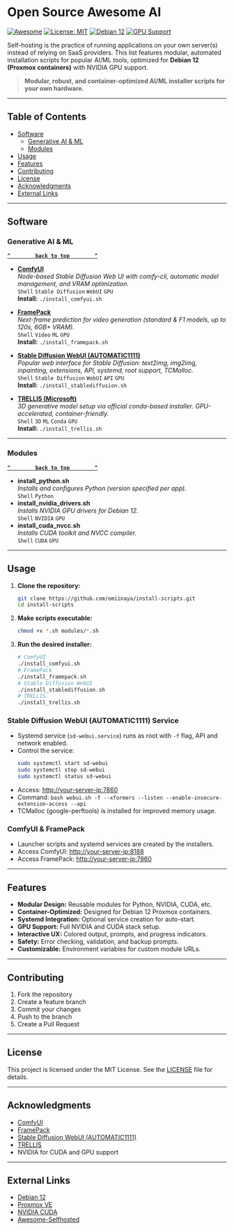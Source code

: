 # Open Source Awesome AI

[![Awesome](https://img.shields.io/badge/Awesome-blue.svg)](https://github.com/sindresorhus/awesome)
[![License: MIT](https://img.shields.io/badge/License-MIT-yellow.svg)](LICENSE)
[![Debian 12](https://img.shields.io/badge/Platform-Debian%2012-informational)](https://www.debian.org/)
[![GPU Support](https://img.shields.io/badge/GPU-NVIDIA-green)](https://www.nvidia.com/)

Self-hosting is the practice of running applications on your own server(s) instead of relying on SaaS providers. This list features modular, automated installation scripts for popular AI/ML tools, optimized for **Debian 12 (Proxmox containers)** with NVIDIA GPU support.

> **Modular, robust, and container-optimized AI/ML installer scripts for your own hardware.**

--------------------

## Table of Contents

- [Software](#software)
  - [Generative AI & ML](#generative-ai--ml)
  - [Modules](#modules)
- [Usage](#usage)
- [Features](#features)
- [Contributing](#contributing)
- [License](#license)
- [Acknowledgments](#acknowledgments)
- [External Links](#external-links)

--------------------

## Software

### Generative AI & ML

**[`^        back to top        ^`](#awesome-selfhosted-ai)**

- **[ComfyUI](https://github.com/comfyanonymous/ComfyUI)**  
  *Node-based Stable Diffusion Web UI with comfy-cli, automatic model management, and VRAM optimization.*  
  `Shell` `Stable Diffusion` `WebUI` `GPU`  
  **Install:** `./install_comfyui.sh`

- **[FramePack](https://github.com/lllyasviel/FramePack)**  
  *Next-frame prediction for video generation (standard & F1 models, up to 120s, 6GB+ VRAM).*  
  `Shell` `Video` `ML` `GPU`  
  **Install:** `./install_framepack.sh`

- **[Stable Diffusion WebUI (AUTOMATIC1111)](https://github.com/AUTOMATIC1111/stable-diffusion-webui)**  
  *Popular web interface for Stable Diffusion: text2img, img2img, inpainting, extensions, API, systemd, root support, TCMalloc.*  
  `Shell` `Stable Diffusion` `WebUI` `API` `GPU`  
  **Install:** `./install_stablediffusion.sh`

- **[TRELLIS (Microsoft)](https://github.com/microsoft/trellis)**  
  *3D generative model setup via official conda-based installer. GPU-accelerated, container-friendly.*  
  `Shell` `3D` `ML` `Conda` `GPU`  
  **Install:** `./install_trellis.sh`

--------------------

### Modules

**[`^        back to top        ^`](#awesome-selfhosted-ai)**

- **install_python.sh**  
  *Installs and configures Python (version specified per app).*  
  `Shell` `Python`
- **install_nvidia_drivers.sh**  
  *Installs NVIDIA GPU drivers for Debian 12.*  
  `Shell` `NVIDIA` `GPU`
- **install_cuda_nvcc.sh**  
  *Installs CUDA toolkit and NVCC compiler.*  
  `Shell` `CUDA` `GPU`

--------------------

## Usage

1. **Clone the repository:**
   ```bash
   git clone https://github.com/omiinaya/install-scripts.git
   cd install-scripts
   ```
2. **Make scripts executable:**
   ```bash
   chmod +x *.sh modules/*.sh
   ```
3. **Run the desired installer:**
   ```bash
   # ComfyUI
   ./install_comfyui.sh
   # FramePack
   ./install_framepack.sh
   # Stable Diffusion WebUI
   ./install_stablediffusion.sh
   # TRELLIS
   ./install_trellis.sh
   ```

### Stable Diffusion WebUI (AUTOMATIC1111) Service
- Systemd service (`sd-webui.service`) runs as root with `-f` flag, API and network enabled.
- Control the service:
  ```bash
  sudo systemctl start sd-webui
  sudo systemctl stop sd-webui
  sudo systemctl status sd-webui
  ```
- Access: [http://your-server-ip:7860](http://your-server-ip:7860)
- Command: `bash webui.sh -f --xformers --listen --enable-insecure-extension-access --api`
- TCMalloc (google-perftools) is installed for improved memory usage.

### ComfyUI & FramePack
- Launcher scripts and systemd services are created by the installers.
- Access ComfyUI: [http://your-server-ip:8188](http://your-server-ip:8188)
- Access FramePack: [http://your-server-ip:7860](http://your-server-ip:7860)

--------------------

## Features

- **Modular Design:** Reusable modules for Python, NVIDIA, CUDA, etc.
- **Container-Optimized:** Designed for Debian 12 Proxmox containers.
- **Systemd Integration:** Optional service creation for auto-start.
- **GPU Support:** Full NVIDIA and CUDA stack setup.
- **Interactive UX:** Colored output, prompts, and progress indicators.
- **Safety:** Error checking, validation, and backup prompts.
- **Customizable:** Environment variables for custom module URLs.

--------------------

## Contributing

1. Fork the repository
2. Create a feature branch
3. Commit your changes
4. Push to the branch
5. Create a Pull Request

--------------------

## License

This project is licensed under the MIT License. See the [LICENSE](LICENSE) file for details.

--------------------

## Acknowledgments

- [ComfyUI](https://github.com/comfyanonymous/ComfyUI)
- [FramePack](https://github.com/lllyasviel/FramePack)
- [Stable Diffusion WebUI (AUTOMATIC1111)](https://github.com/AUTOMATIC1111/stable-diffusion-webui)
- [TRELLIS](https://github.com/microsoft/trellis)
- NVIDIA for CUDA and GPU support

--------------------

## External Links

- [Debian 12](https://www.debian.org/)
- [Proxmox VE](https://www.proxmox.com/)
- [NVIDIA CUDA](https://developer.nvidia.com/cuda-zone)
- [Awesome-Selfhosted](https://github.com/awesome-selfhosted/awesome-selfhosted) 